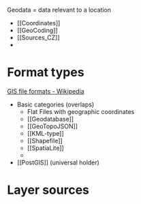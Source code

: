 Geodata = data relevant to a location

- [[Coordinates]]
- [[GeoCoding]]
- [[Sources_CZ]]
- 

# Format types

[GIS file formats - Wikipedia](https://en.wikipedia.org/wiki/GIS_file_formats)

- Basic categories (overlaps)
	- Flat Files with geographic coordinates
	- [[Geodatabase]]
	- [[GeoTopoJSON]]
	- [[KML-type]]
	- [[Shapefile]]
	- [[SpatiaLite]]
	- 
- [[PostGIS]] (universal holder)

# Layer sources




  
